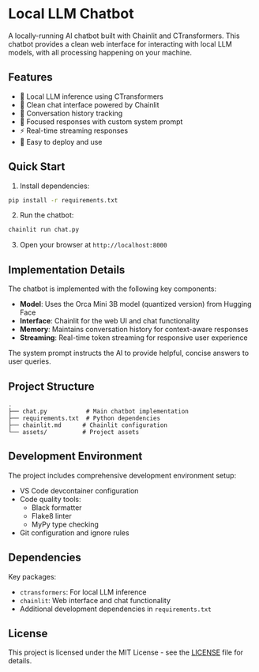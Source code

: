 # Local LLM Chatbot

A locally-running AI chatbot built with Chainlit and CTransformers. This chatbot provides a clean web interface for interacting with local LLM models, with all processing happening on your machine.

## Features

- 🤖 Local LLM inference using CTransformers
- 💬 Clean chat interface powered by Chainlit
- 🔄 Conversation history tracking
- 🎯 Focused responses with custom system prompt
- ⚡ Real-time streaming responses
- 🚀 Easy to deploy and use

## Quick Start

1. Install dependencies:
```bash
pip install -r requirements.txt
```

2. Run the chatbot:
```bash
chainlit run chat.py
```

3. Open your browser at `http://localhost:8000`

## Implementation Details

The chatbot is implemented with the following key components:

- **Model**: Uses the Orca Mini 3B model (quantized version) from Hugging Face
- **Interface**: Chainlit for the web UI and chat functionality
- **Memory**: Maintains conversation history for context-aware responses
- **Streaming**: Real-time token streaming for responsive user experience

The system prompt instructs the AI to provide helpful, concise answers to user queries.

## Project Structure

```
.
├── chat.py           # Main chatbot implementation
├── requirements.txt  # Python dependencies
├── chainlit.md      # Chainlit configuration
└── assets/          # Project assets
```

## Development Environment

The project includes comprehensive development environment setup:

- VS Code devcontainer configuration
- Code quality tools:
  - Black formatter
  - Flake8 linter
  - MyPy type checking
- Git configuration and ignore rules

## Dependencies

Key packages:
- `ctransformers`: For local LLM inference
- `chainlit`: Web interface and chat functionality
- Additional development dependencies in `requirements.txt`

## License

This project is licensed under the MIT License - see the [LICENSE](LICENSE) file for details.
```

